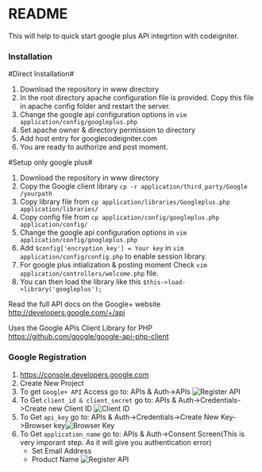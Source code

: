 # README #

This will help to quick start google plus API integrtion with codeigniter.


### Installation ###

#Direct Installation#

1. Download the repository in www directory
2. In the root directory apache configuration file is provided. Copy this file in apache config folder and restart the server.
3. Change the google api configuration options in `vim application/config/googleplus.php` 
4. Set apache owner & directory permission to directory
5. Add host entry for googlecodeigniter.com
6. You are ready to authorize and post moment.

#Setup only google plus#
1. Download the repository in www directory
2. Copy the Google client library `cp -r application/third_party/Google /yourpath`
3. Copy library file from `cp application/libraries/Googleplus.php application/libraries/`
4. Copy config file from `cp application/config/googleplus.php application/config/`
5. Change the google api configuration options in `vim application/config/googleplus.php` 
6. Add `$config['encryption_key'] = Your key` in `vim application/config/config.php` to enable session library.
7. For google plus intialization & posting moment Check `vim application/controllers/welcome.php` file.
8. You can then load the library like this `$this->load->library('googleplus');`
  
  
Read the full API docs on the Google+ website http://developers.google.com/+/api

Uses the Google APIs Client Library for PHP https://github.com/google/google-api-php-client

### Google Registration ###
1. https://console.developers.google.com
2. Create New Project
3. To get `Google+ API` Access go to: APIs & Auth->APIs ![Register API](https://github.com/rajeshujade/google-plus-api-codeigniter-starter/blob/master/screenshot/3.png)
4. To Get `client_id & client_secret` go to: APIs & Auth->Credentials->Create new Client ID ![Client ID](https://github.com/rajeshujade/google-plus-api-codeigniter-starter/blob/master/screenshot/4.png)
5. To Get `api_key` go to: APIs & Auth->Credentials->Create New Key->Browser key![Browser Key](https://github.com/rajeshujade/google-plus-api-codeigniter-starter/blob/master/screenshot/5.png)
6. To Get `application_name` go to: APIs & Auth->Consent Screen(This is very imporant step. As it will give you authentication error)
   * Set Email Address
   * Product Name
![Register API](https://github.com/rajeshujade/google-plus-api-codeigniter-starter/blob/master/screenshot/6.png)
